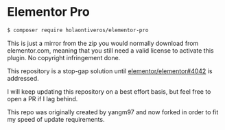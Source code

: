 # Elementor Pro

```bash
$ composer require holaontiveros/elementor-pro
```

This is just a mirror from the zip you would normally download from elementor.com, meaning that you still need a valid license to activate this plugin. No copyright infringement done.

This repository is a stop-gap solution until [elementor/elementor#4042](https://github.com/elementor/elementor/issues/4042) is addressed.

I will keep updating this repository on a best effort basis, but feel free to open a PR if I lag behind.

This repo was originally created by yangm97 and now forked in order to fit my speed of update requirements.
